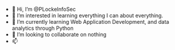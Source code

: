 - 👋 Hi, I’m @PLockeInfoSec
- 👀 I’m interested in learning everything I can about everything.
- 🌱 I’m currently learning Web Application Development, and data analytics through Python
- 💞️ I’m looking to collaborate on nothing
- 📫 

<!---
PLockeInfoSec/PLockeInfoSec is a ✨ special ✨ repository because its `README.md` (this file) appears on your GitHub profile.
You can click the Preview link to take a look at your changes.
--->
